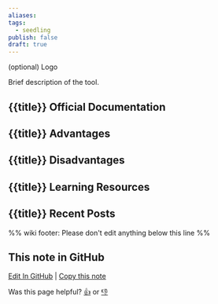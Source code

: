 ```yaml
---
aliases: 
tags:
  - seedling
publish: false
draft: true
---
```


(optional) Logo

Brief description of the tool.

## {{title}} Official Documentation

## {{title}} Advantages

## {{title}} Disadvantages

## {{title}} Learning Resources

## {{title}} Recent Posts

%% wiki footer: Please don't edit anything below this line %%

## This note in GitHub

<span class="git-footer">[Edit In GitHub](https://github.dev/data-engineering-community/data-engineering-wiki/blob/main/Tools/Data%20Processing/{{title}}.md "git-hub-edit-note") | [Copy this note](https://raw.githubusercontent.com/data-engineering-community/data-engineering-wiki/main/Tools/Data%20Processing/{{title}}.md "git-hub-copy-note")</span>

<span class="git-footer">Was this page helpful?
[👍](https://tally.so/r/mOaxjk?rating=Yes&url=https://dataengineering.wiki/Tools/Data%20Processing/{{title}}) or [👎](https://tally.so/r/mOaxjk?rating=No&url=https://dataengineering.wiki/Tools/Data%20Processing/{{title}})</span>
